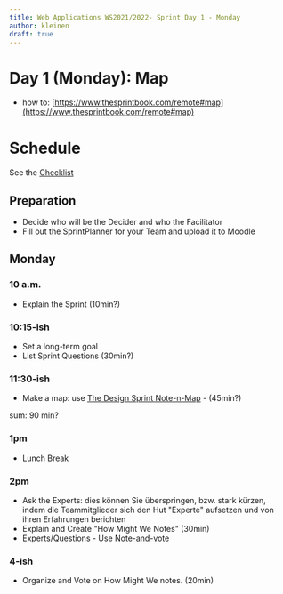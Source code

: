 ```yaml
---
title: Web Applications WS2021/2022- Sprint Day 1 - Monday
author: kleinen
draft: true
---
```


# Day 1 (Monday): Map

* how to: [https://www.thesprintbook.com/remote#map](https://www.thesprintbook.com/remote#map)

# Schedule

See the [Checklist](https://static1.squarespace.com/static/56778f460ab377c981686546/t/56c2b6c337013bc7bcab14c7/1456958631313/Sprint+checklists.pdf)

## Preparation
* Decide who will be the Decider and who the Facilitator
* Fill out the SprintPlanner for your Team and upload it to Moodle

## Monday
### 10 a.m.
* Explain the Sprint (10min?)

### 10:15-ish
* Set a long-term goal
* List Sprint Questions (30min?)

### 11:30-ish
* Make a map: use [The Design Sprint Note-n-Map](https://sprintstories.com/the-design-sprint-note-n-map-a9bf0ca88f51) - (45min?)

sum: 90 min?

### 1pm

* Lunch Break

### 2pm

* Ask the Experts: dies können Sie überspringen, bzw. stark kürzen,
indem die Teammitglieder sich den Hut "Experte" aufsetzen und von
ihren Erfahrungen berichten
* Explain and Create "How Might We Notes" (30min)
* Experts/Questions - Use [Note-and-vote](https://library.gv.com/note-and-vote-how-to-avoid-groupthink-in-meetings-24e829e43295)

### 4-ish
* Organize and Vote on How Might We notes. (20min)

